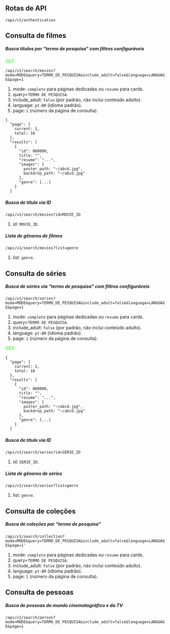 
## Rotas de API

<code>/api/v1/authentication</code>

## Consulta de filmes

##### Busca títulos por "termo de pesquisa" com filtros configuráveis

<p style="color: #0f0">GET</p>
<code>/api/v1/search/movies?mode=MODE&query=TERMO_DE_PESQUISA&include_adult=false&language=LANGUAGE&page=1</code>

1. mode: `complete` para páginas dedicadas ou `resume` para cards.
2. query=`TERMO DE PESQUISA`.
3. include_adult: `false` (por padrão, não inclui conteúdo adulto).
4. language: `pt-BR` (idioma padrão).
5. page: `1` (número da página de consulta).

```
{
  "page": {
    current: 1,
    total: 16
  },
  "results": [
    {
      "id": 000000,
      title: "",
      "resume": "...",
      "images": {
        poster_path: "~/abcd.jpg",
        backdrop_path: "~/abcd.jpg"
      },
      "genre": [...]
    }
  ]
```

##### Busca de título via ID

<code>/api/v1/search/movies?id=MOVIE_ID</code>
1. id: `MOVIE_ID`.

##### Lista de gêneros de filmes

<code>/api/v1/search/movies?list=genre</code>
1. list: `genre`.

## Consulta de séries

##### Busca de séries via "termo de pesquisa" com filtros configuráveis

<code>/api/v1/search/series?mode=MODE&query=TERMO_DE_PESQUISA&include_adult=false&language=LANGUAGE&page=1</code>
1. mode: `complete` para páginas dedicadas ou `resume` para cards.
2. query=`TERMO DE PESQUISA`.
3. include_adult: `false` (por padrão, não inclui conteúdo adulto).
4. language: `pt-BR` (idioma padrão).
5. page: `1` (número da página de consulta).

<p style="color: #0f0">GET</p>

```
{
  "page": {
    current: 1,
    total: 16
  },
  "results": [
    {
      "id": 000000,
      title: "",
      "resume": "...",
      "images": {
        poster_path: "~/abcd.jpg",
        backdrop_path: "~/abcd.jpg"
      },
      "genre": [...]
    }
  ]
```

##### Busca de título via ID

<code>/api/v1/search/series?id=SERIE_ID</code>
1. id: `SERIE_ID`.

##### Lista de gêneros de séries

<code>/api/v1/search/series?list=genre</code>
1. list: `genre`.

## Consulta de coleções

##### Busca de coleções por "termo de pesquisa"

<code>/api/v1/search/collection?mode=MODE&query=TERMO_DE_PESQUISA&include_adult=false&language=LANGUAGE&page=1'</code>
1. mode: `complete` para páginas dedicadas ou `resume` para cards.
2. query=`TERMO DE PESQUISA`.
3. include_adult: `false` (por padrão, não inclui conteúdo adulto).
4. language: `pt-BR` (idioma padrão).
5. page: `1` (número da página de consulta).

## Consulta de pessoas

##### Busca de pessoas do mundo cinematográfico e da TV

<code>/api/v1/search/person?mode=MODE&query=TERMO_DE_PESQUISA&include_adult=false&language=LANGUAGE&page=1</code>

